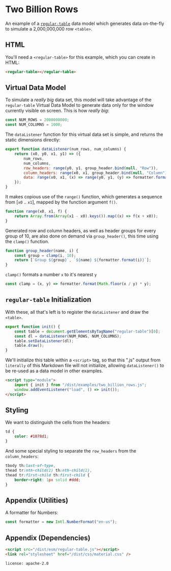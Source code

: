# Two Billion Rows

An example of a [`regular-table`](https://github.com/finos/regular-table) data model which generates data on-the-fly to simulate a 2,000,000,000 row `<table>`.

## HTML

You'll need a `<regular-table>` for this example, which you can create in HTML:

```html
<regular-table></regular-table>
```

## Virtual Data Model

To simulate a _really big_ data set, this model will take advantage of the `regular-table` Virtual Data Model to generate data only for the window currently visible on screen. This is how _really
big_:

```javascript
const NUM_ROWS = 2000000000;
const NUM_COLUMNS = 1000;
```

The `dataListener` function for this virtual data set is simple, and returns the static dimensions directly:

```javascript
export function dataListener(num_rows, num_columns) {
    return (x0, y0, x1, y1) => ({
        num_rows,
        num_columns,
        row_headers: range(y0, y1, group_header.bind(null, "Row")),
        column_headers: range(x0, x1, group_header.bind(null, "Column")),
        data: range(x0, x1, (x) => range(y0, y1, (y) => formatter.format(x + y))),
    });
}
```

It makes copious use of the `range()` function, which generates a sequence from [`x0` .. `x1`], mapped by the function argument `f()`.

```javascript
function range(x0, x1, f) {
    return Array.from(Array(x1 - x0).keys()).map((x) => f(x + x0));
}
```

Generated row and column headers, as well as header groups for every group of 10, are also done on demand via `group_header()`, this time using the `clamp()` function.

```javascript
function group_header(name, i) {
    const group = clamp(i, 10);
    return [`Group ${group}`, `${name} ${formatter.format(i)}`];
}
```

`clamp()` formats a number `x` to it's nearest `y`

```javascript
const clamp = (x, y) => formatter.format(Math.floor(x / y) * y);
```

## `regular-table` Initialization

With these, all that's left is to register the `dataListener` and draw the `<table>`.

```javascript
export function init() {
    const table = document.getElementsByTagName("regular-table")[0];
    const dl = dataListener(NUM_ROWS, NUM_COLUMNS);
    table.setDataListener(dl);
    table.draw();
}
```

We'll initialize this table within a `<script>` tag, so that this ".js" output from `literally` of this Markdown file will not initialize, allowing `dataListener()` to be re-used as a data model in
other examples.

```html
<script type="module">
    import { init } from "/dist/examples/two_billion_rows.js";
    window.addEventListener("load", () => init());
</script>
```

## Styling

We want to distinguish the cells from the headers:

```css
td {
    color: #1078d1;
}
```

And some special styling to separate the `row_headers` from the `column_headers`:

```css
tbody th:last-of-type,
thead tr:nth-child(2) th:nth-child(2),
thead tr:first-child th:first-child {
    border-right: 1px solid #ddd;
}
```

## Appendix (Utilities)

A formatter for Numbers:

```javascript
const formatter = new Intl.NumberFormat("en-us");
```

## Appendix (Dependencies)

```html
<script src="/dist/esm/regular-table.js"></script>
<link rel="stylesheet" href="/dist/css/material.css" />
```

```block
license: apache-2.0
```
